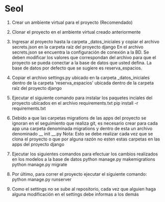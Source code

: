 # Seol
1) Crear un ambiente virtual para el proyecto (Recomendado)
2) Clonar el proyecto en el ambiente virtual creado anteriormente
3) Ingresar al proyecto hasta la carpeta _datos_iniciales y copiar el archivo secrets.json en la carpeta raíz del proyecto django
    En el archivo secrets.json se encuentra la configuración de conexión a la BD. Se deben modificar los valores que correspondan del archivo para que el proyecto se pueda conectar a la base de datos que usted defina. La base de datos por defecto que se sugiere es reserva_espacios.
4) Copiar el archivo settings.py ubicado en la carpeta _datos_iniciales dentro de la carpeta 'reserva_espacios' ubicada dentro de la carpeta raíz del proyecto django
5) Ejecutar el siguiente comando para instalar los paquetes inciales del proyecto ubicados en el archivo requirements.txt
    pip install -r requirements.txt
6) Debido a que las carpetas migrations de las apps del proyecto se ignoran en el seguimiento que realiza git, es necesario crear para cada app una carpeta denominada migrations y dentro de esta un archivo denominado __ init __.py
    Nota: Esto se debe realizar cada vez que se clona el proyecto o que por alguna razón no esten estas carpetas en las apps del proyecto django
7) Ejecutar los siguientes comandos para efectuar los cambios realizados en los modelos a la base de datos
    python manage.py makemigrations
    python manage.py migrate   
8) Por último, para correr el proyecto ejecutar el siguiente comando:
    python manage.py runserver

9) Como el settings no se sube al repositorio, cada vez que alguien haga alguna modificación en el settings debe informas a los demás

    